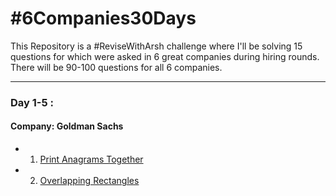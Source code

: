 # #6Companies30Days
This Repository is a #ReviseWithArsh challenge where I'll be solving 15 questions for which were asked in 6 great companies during hiring rounds. There will be 90-100 questions for all 6 companies.
<hr/>

### Day 1-5 :
#### Company: Goldman Sachs

- 1. <a href="https://practice.geeksforgeeks.org/problems/print-anagrams-together/1/">Print Anagrams Together</a>
- 2. <a href="https://practice.geeksforgeeks.org/problems/overlapping-rectangles1924/1/">Overlapping Rectangles</a>
